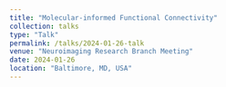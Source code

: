 ```yaml
---
title: "Molecular-informed Functional Connectivity"
collection: talks
type: "Talk"
permalink: /talks/2024-01-26-talk
venue: "Neuroimaging Research Branch Meeting"
date: 2024-01-26
location: "Baltimore, MD, USA"
---
```

